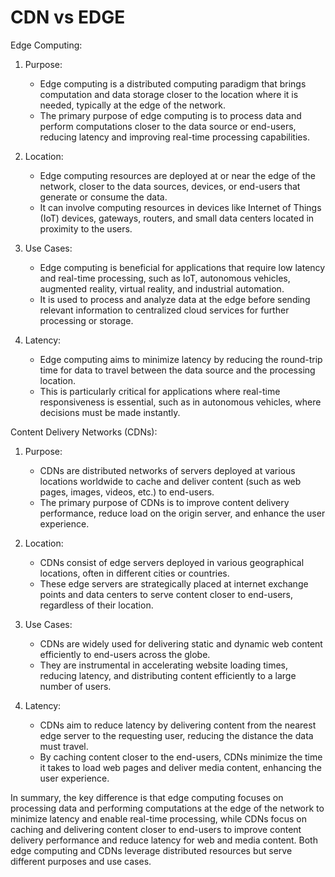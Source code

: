 # CDN vs EDGE

Edge Computing:

1. Purpose:
   - Edge computing is a distributed computing paradigm that brings computation and data storage closer to the location where it is needed, typically at the edge of the network.
   - The primary purpose of edge computing is to process data and perform computations closer to the data source or end-users, reducing latency and improving real-time processing capabilities.

2. Location:
   - Edge computing resources are deployed at or near the edge of the network, closer to the data sources, devices, or end-users that generate or consume the data.
   - It can involve computing resources in devices like Internet of Things (IoT) devices, gateways, routers, and small data centers located in proximity to the users.

3. Use Cases:
   - Edge computing is beneficial for applications that require low latency and real-time processing, such as IoT, autonomous vehicles, augmented reality, virtual reality, and industrial automation.
   - It is used to process and analyze data at the edge before sending relevant information to centralized cloud services for further processing or storage.

4. Latency:
   - Edge computing aims to minimize latency by reducing the round-trip time for data to travel between the data source and the processing location.
   - This is particularly critical for applications where real-time responsiveness is essential, such as in autonomous vehicles, where decisions must be made instantly.

Content Delivery Networks (CDNs):

1. Purpose:
   - CDNs are distributed networks of servers deployed at various locations worldwide to cache and deliver content (such as web pages, images, videos, etc.) to end-users.
   - The primary purpose of CDNs is to improve content delivery performance, reduce load on the origin server, and enhance the user experience.

2. Location:
   - CDNs consist of edge servers deployed in various geographical locations, often in different cities or countries.
   - These edge servers are strategically placed at internet exchange points and data centers to serve content closer to end-users, regardless of their location.

3. Use Cases:
   - CDNs are widely used for delivering static and dynamic web content efficiently to end-users across the globe.
   - They are instrumental in accelerating website loading times, reducing latency, and distributing content efficiently to a large number of users.

4. Latency:
   - CDNs aim to reduce latency by delivering content from the nearest edge server to the requesting user, reducing the distance the data must travel.
   - By caching content closer to the end-users, CDNs minimize the time it takes to load web pages and deliver media content, enhancing the user experience.

In summary, the key difference is that edge computing focuses on processing data and performing computations at the edge of the network to minimize latency and enable real-time processing, while CDNs focus on caching and delivering content closer to end-users to improve content delivery performance and reduce latency for web and media content. Both edge computing and CDNs leverage distributed resources but serve different purposes and use cases.

